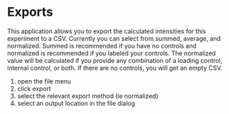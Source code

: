 # Exports

This application allows you to export the calculated intensities for this experiment to a CSV. Currently you can select from summed, average, and normalized. Summed is recommended if you have no controls and normalized is recommended if you labeled your controls. The normalized value will be calculated if you provide any combination of a loading control, internal control, or both. If there are no controls, you will get an empty CSV.

1. open the file menu
1. click export
1. select the relevant export method (ie normalized)
1. select an output location in the file dialog
